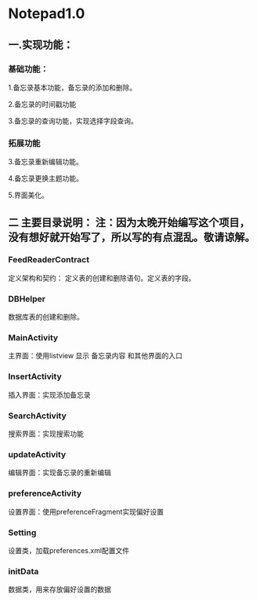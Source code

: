 # Notepad1.0
## 一.实现功能：

### 基础功能：
1.备忘录基本功能，备忘录的添加和删除。

2.备忘录的时间戳功能

3.备忘录的查询功能，实现选择字段查询。

### 拓展功能
3.备忘录重新编辑功能。

4.备忘录更换主题功能。

5.界面美化。

## 二 主要目录说明： 注：因为太晚开始编写这个项目，没有想好就开始写了，所以写的有点混乱。敬请谅解。
### FeedReaderContract
定义架构和契约： 定义表的创建和删除语句。定义表的字段。
### DBHelper
数据库表的创建和删除。
### MainActivity 
主界面：使用listview 显示 备忘录内容 和其他界面的入口
### InsertActivity
插入界面：实现添加备忘录
### SearchActivity
搜索界面：实现搜索功能
### updateActivity
编辑界面：实现备忘录的重新编辑
### preferenceActivity
设置界面：使用preferenceFragment实现偏好设置
### Setting
设置类，加载preferences.xml配置文件
### initData
数据类，用来存放偏好设置的数据




